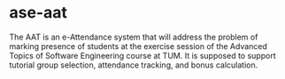 # ase-aat
The AAT is an e-Attendance system that will address the problem of marking presence of students at the exercise session of the Advanced Topics of Software Engineering course at TUM. It is supposed to support tutorial group selection, attendance tracking, and bonus calculation.

